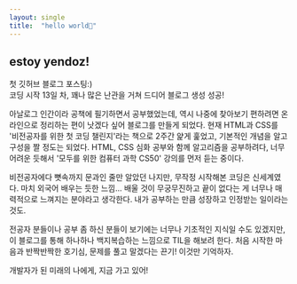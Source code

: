 ```yaml
---
layout: single
title:  "hello world🚀"
---
```


## estoy yendoz!

첫 깃허브 블로그 포스팅:)<br />
코딩 시작 13일 차, 꽤나 많은 난관을 거쳐 드디어 블로그 생성 성공!<br />
<p>
아날로그 인간이라 공책에 필기하면서 공부했었는데, 역시 나중에 찾아보기 편하려면 온라인으로 정리하는 편이 낫겠다 싶어 블로그를 만들게 되었다. 
  현재 HTML과 CSS를 '비전공자를 위한 첫 코딩 챌린지'라는 책으로 2주간 얉게 훑었고, 기본적인 개념을 알고 구성을 짤 정도는 되었다. 
  HTML, CSS 심화 공부와 함께 알고리즘을 공부하려다, 너무 어려운 듯해서 '모두를 위한 컴퓨터 과학 CS50' 강의를 먼저 듣는 중이다.</p>
<p>
비전공자에다 뼛속까지 문과인 줄만 알았던 나지만, 무작정 시작해본 코딩은 신세계였다. 마치 외국어 배우는 듯한 느낌... 
  배울 것이 무궁무진하고 끝이 없다는 게 너무나 매력적으로 느껴지는 분야라고 생각한다. 내가 공부하는 만큼 성장하고 인정받는 일이라는 것도.<p/>
<p>
전공자 분들이나 공부 좀 하신 분들이 보기에는 너무나 기초적인 지식일 수도 있겠지만, 이 블로그를 통해 하나하나 백지복습하는 느낌으로 TIL을 해보려 한다. 처음 시작한 마음과 반짝반짝한 호기심, 문제를 풀고 말겠다는 끈기! 이것만 기억하자.</p>

개발자가 된 미래의 나에게, 지금 가고 있어!
